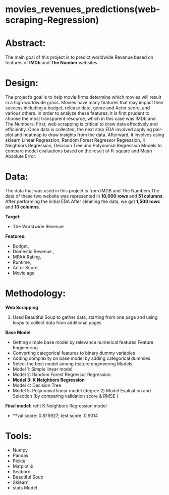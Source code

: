# movies_revenues_predictions(web-scraping-Regression)

# Abstract:
The main goal of this project is to predict worldwide Revenue based on features of **IMDb** and **The Number** websites.

# Design:
The project’s goal is to help movie firms determine which movies will result in a high worldwide gross. Movies have many features that may impact their success including a budget, release date, genre and Actor score, and various others. In order to analyze these features, it is first prudent to choose the most transparent resource, which in this case was IMDb and The  Numbers. First, web scrapping is critical to draw data effectively and efficiently. Once data is collected, the next step EDA involved applying pair-plot and heatmap to draw insights from the data. Afterward, it involves using sklearn Linear Regression, Random Forest Regressor Regression, K Neighbors Regression, Decision Tree and Polynomial Regression Models to compare model evaluations based on the result of R-square and Mean Absolute Error.

# Data:
The data that was used in this project is from IMDB and The Numbers.The data of these two website was represented in **10,000 rows** and **51 columns**.
After performing the initial EDA After cleaning the data, we got **1,500 rows** and **10 columns**.

**Target:**
* The Worldwide Revenue

**Features:**
* Budget,
* Domestic Revenue ,
* MPAA Rating,
* Runtime,
* Actor Score,
* Movie age

# Methodology:
**Web Scrapping**
1. Used Beautiful Soup to gather data, starting from one page and using loops to collect data from additional pages

**Base Model**
* Getting simple base model by relevance numerical features Feature Engineering
* Converting categorical features to binary dummy variables
* Adding complexity on base model by adding categorical dummies
* Select the best model among feature engineering
Models: 
* Model 1: Simple linear model
* Model 2: Random Forest Regressor Regression.
* **Model 3: K Neighbors Regression**
* Model 4: Decision Tree
* Model 5: Polynomial linear model (degree 2) 
Model Evaluation and Selection (by comparing validation score & RMSE )

**Final model:** refit K Neighbors Regression model 
* **val score: 0.875927; test score: 0.9014

# Tools:
* Numpy
* Pandas
* Pickle
* Matplotlib
* Seaborn
* Beautiful Soup
* Sklearn
* stats Model
